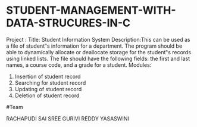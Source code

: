 # STUDENT-MANAGEMENT-WITH-DATA-STRUCURES-IN-C
Project  :
Title: Student Information System 
Description:This can be used as a file of student‟s information for a department. The 
program should be able to dynamically allocate or deallocate storage for the student‟s records 
using linked lists. The file should have the following fields: the first and last names, a course 
code, and a grade for a student. 
Modules: 
1. Insertion of student record 
2. Searching for student record 
3. Updating of student record 
4. Deletion of student record 

#Team

RACHAPUDI SAI SREE 
GURIVI REDDY YASASWINI  

